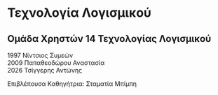 # Τεχνολογία Λογισμικού

## Ομάδα Χρηστών 14 Τεχνολογίας Λογισμικού<br />
1997 Νίντσιος Συμεών<br />
2009 Παπαθεοδώρου Αναστασία<br />
2026 Τσίγγερης Αντώνης<br />

Επιβλέπουσα Καθηγήτρια: Σταματία Μπίμπη
